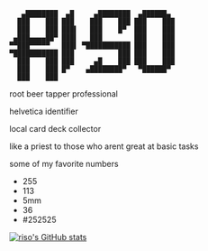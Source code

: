 ```
   ▄████████  ▄█     ▄████████  ▄██████▄  
  ███    ███ ███    ███    ███ ███    ███ 
  ███    ███ ███▌   ███    █▀  ███    ███ 
 ▄███▄▄▄▄██▀ ███▌   ███        ███    ███ 
▀▀███▀▀▀▀▀   ███▌ ▀███████████ ███    ███ 
▀███████████ ███           ███ ███    ███ 
  ███    ███ ███     ▄█    ███ ███    ███ 
  ███    ███ █▀    ▄████████▀   ▀██████▀  
  ███    ███                              
```
root beer tapper professional

helvetica identifier 

local card deck collector

like a priest to those who arent great at basic tasks

some of my favorite numbers

- 255
- 113
- 5mm
- 36
- #252525

[![riso's GitHub stats](https://github-readme-stats.vercel.app/api?username=anuraghazra)](https://github.com/risograph/github-readme-stats)
